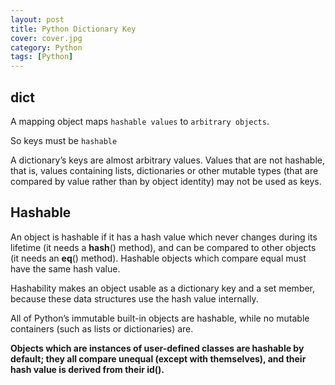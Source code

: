 ```yaml
---
layout: post
title: Python Dictionary Key
cover: cover.jpg
category: Python
tags: [Python]
---
```


## dict

A mapping object maps `hashable values` to `arbitrary objects`.

So keys must be `hashable`

A dictionary’s keys are almost arbitrary values. Values that are not hashable, that is, values containing lists, dictionaries or other mutable types (that are compared by value rather than by object identity) may not be used as keys.

## Hashable

An object is hashable if it has a hash value which never changes during its lifetime (it needs a __hash__() method), and can be compared to other objects (it needs an __eq__() method). Hashable objects which compare equal must have the same hash value.

Hashability makes an object usable as a dictionary key and a set member, because these data structures use the hash value internally.

All of Python’s immutable built-in objects are hashable, while no mutable containers (such as lists or dictionaries) are. 

**Objects which are instances of user-defined classes are hashable by default; they all compare unequal (except with themselves), and their hash value is derived from their id().**
